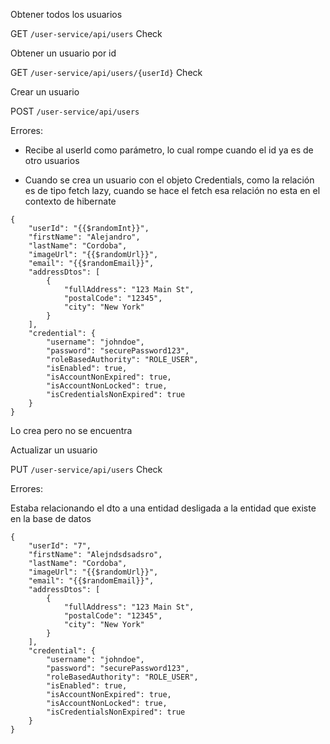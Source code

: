 Obtener todos los usuarios

GET `/user-service/api/users` Check

Obtener un usuario por id

GET `/user-service/api/users/{userId}` Check

Crear un usuario

POST `/user-service/api/users` 

Errores:

- Recibe al userId como parámetro, lo cual rompe cuando el id ya es de otro usuarios

- Cuando se crea un usuario con el objeto Credentials, como la relación es de tipo fetch lazy, cuando se hace el fetch esa relación no esta en el contexto de hibernate
```
{
    "userId": "{{$randomInt}}",
    "firstName": "Alejandro",
    "lastName": "Cordoba",
    "imageUrl": "{{$randomUrl}}",
    "email": "{{$randomEmail}}",
    "addressDtos": [
        {
            "fullAddress": "123 Main St",
            "postalCode": "12345",
            "city": "New York"
        }
    ],
    "credential": {
        "username": "johndoe",
        "password": "securePassword123",
        "roleBasedAuthority": "ROLE_USER",
        "isEnabled": true,
        "isAccountNonExpired": true,
        "isAccountNonLocked": true,
        "isCredentialsNonExpired": true
    }
}
```

Lo crea pero no se encuentra

Actualizar un usuario

PUT `/user-service/api/users` Check

Errores:

Estaba relacionando el dto a una entidad desligada a la entidad que existe en la base de datos

```
{
    "userId": "7",
    "firstName": "Alejndsdsadsro",
    "lastName": "Cordoba",
    "imageUrl": "{{$randomUrl}}",
    "email": "{{$randomEmail}}",
    "addressDtos": [
        {
            "fullAddress": "123 Main St",
            "postalCode": "12345",
            "city": "New York"
        }
    ],
    "credential": {
        "username": "johndoe",
        "password": "securePassword123",
        "roleBasedAuthority": "ROLE_USER",
        "isEnabled": true,
        "isAccountNonExpired": true,
        "isAccountNonLocked": true,
        "isCredentialsNonExpired": true
    }
}
```